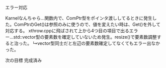 エラー対応

Karnelなんちゃら...関数内で、ComPtr型をポインタ渡ししてるときに発生した。ComPtrのGet()は参照のみに使うので、値を変えたい時は、Get()を外して対応する。
xthrow.cppに飛ばされて上から4つ目の項目で出るエラー...std::vector型の要素数を確定していないため発生。resize()で要素数調整すると治った。
↳vector型同士だと左辺の要素数確定してなくてもエラー出なかった。


次の目標
完成済み